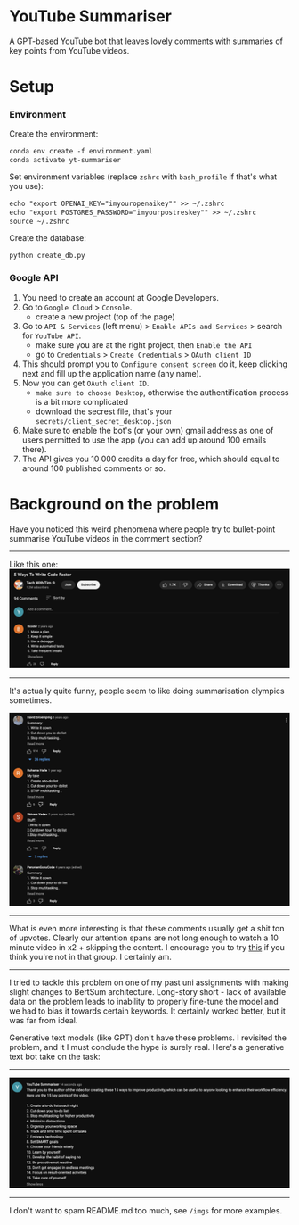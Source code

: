 # YouTube Summariser

A GPT-based YouTube bot that leaves lovely comments with summaries of key points from YouTube videos.

# Setup

### Environment

Create the environment:

```
conda env create -f environment.yaml
conda activate yt-summariser
```

Set environment variables (replace `zshrc` with `bash_profile` if that's what you use):

```
echo "export OPENAI_KEY="imyouropenaikey"" >> ~/.zshrc
echo "export POSTGRES_PASSWORD="imyourpostreskey"" >> ~/.zshrc
source ~/.zshrc
```

Create the database:

```
python create_db.py
```

### Google API

1. You need to create an account at Google Developers.
2. Go to `Google Cloud` > `Console`.
    * create a new project (top of the page)
3. Go to `API & Services` (left menu) > `Enable APIs and Services` > search for `YouTube API`.
    * make sure you are at the right project, then `Enable the API`
    * go to `Credentials` > `Create Credentials` > `OAuth client ID`
4. This should prompt you to `Configure consent screen` do it, keep clicking next and fill up the application name (any name).
5. Now you can get `OAuth client ID`.
    * `make sure to choose Desktop`, otherwise the authentification process is a bit more complicated
    *  download the secrest file, that's your `secrets/client_secret_desktop.json`
6. Make sure to enable the bot's (or your own) gmail address as one of users permitted to use the app (you can add up around 100 emails there).
7. The API gives you 10 000 credits a day for free, which should equal to around 100 published comments or so.

# Background on the problem

Have you noticed this weird phenomena where people try to bullet-point summarise YouTube videos in the comment section? 

-----

Like this one:
![Screenshot](imgs/tim-bcoder.png)

-----

It's actually quite funny, people seem to like doing summarisation olympics sometimes.

![Screenshot](imgs/olympics-alux.png)

-----

What is even more interesting is that these comments usually get a shit ton of upvotes. Clearly our attention spans are not long enough to watch a 10 minute video in x2 + skipping the content. I encourage you to try [this](https://www.youtube.com/watch?v=Edx9D2yaOGs&embeds_euri=https%3A%2F%2Fwww.notion.so%2F&source_ve_path=Mjg2NjMsMjM4NTE&feature=emb_title
) if you think you're not in that group. I certainly am.

-----

I tried to tackle this problem on one of my past uni assignments with making slight changes to BertSum architecture. Long-story short - lack of available data on the problem leads to inability to properly fine-tune the model and we had to bias it towards certain keywords. It certainly worked better, but it was far from ideal.

Generative text models (like GPT) don't have these problems. I revisited the problem, and it I must conclude the hype is surely real. Here's a generative text bot take on the task:

-----

![Screenshot](imgs/alux-bot.png)

-----

I don't want to spam README.md too much, see `/imgs` for more examples.
